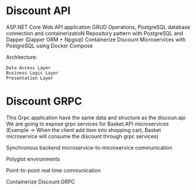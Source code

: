 # Discount API 

ASP.NET Core Web API application
GRUD Operations,
PostgreSQL database connection and containerizatioN 
Repository pattern with PostgreSQL and Dapper (Dapper ORM + Npgsql)
Containerize Discount Microservices with PostgreSQL using Docker Compose

Architecture: 

	Data Access Layer
	Business Logic Layer
	Presentation Layer

# Discount GRPC

This Grpc application have the same data and structure as the discoun.api
We are going to expose grpc services for Basket.API microservices 
	(Example -> When the client add item into shopping cart, 
	Basket microservice will consume the discount through grpc services)

Synchronous backend microservice-to-microservice communication

Polyglot environments

Point-to-point real time communication 

Containerize Discount.GRPC 
